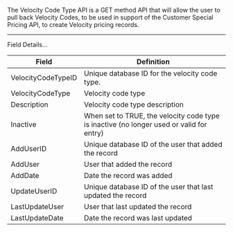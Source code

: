 The Velocity Code Type API is a GET method API that will allow the user to pull back Velocity Codes, to be used in support of the Customer Special Pricing API, to create Velocity pricing records.

---

Field Details...

| Field           | Definition |
|---|---|
| VelocityCodeTypeID | Unique database ID for the velocity code type. |
| VelocityCodeType   | Velocity code type                                                                       |
| Description        | Velocity code type description                                                           |
| Inactive           | When set to TRUE, the velocity code type is inactive (no longer used or valid for entry) |
| AddUserID          | Unique database ID of the user that added the record                                     |
| AddUser            | User that added the record                                                               |
| AddDate            | Date the record was added                                                                |
| UpdateUserID       | Unique database ID of the user that last updated the record                              |
| LastUpdateUser     | User that last updated the record                                                        |
| LastUpdateDate     | Date the record was last updated                                                         |
